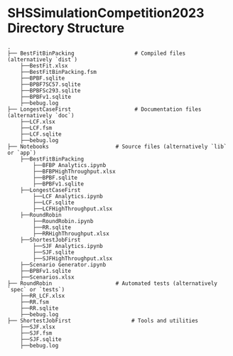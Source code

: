 # SHSSimulationCompetition2023 Directory Structure


    .
    ├── BestFitBinPacking                   # Compiled files (alternatively `dist`)
        ├──BestFit.xlsx
        ├──BestFitBinPacking.fsm
        ├──BPBF.sqlite
        ├──BPBF7SC57.sqlite
        ├──BPBFSc293.sqlite
        ├──BPBFv1.sqlite
        ├──bebug.log
    ├── LongestCaseFirst                    # Documentation files (alternatively `doc`)
        ├──LCF.xlsx
        ├──LCF.fsm
        ├──LCF.sqlite
        ├──bebug.log
    ├── Notebooks                     # Source files (alternatively `lib` or `app`)
        ├──BestFitBinPacking
            ├──BFBP Analytics.ipynb
            ├──BFBPHighThroughput.xlsx
            ├──BPBF.sqlite
            ├──BPBFv1.sqlite
        ├──LongestCaseFirst
            ├──LCF Analytics.ipynb
            ├──LCF.sqlite
            ├──LCFHighThroughput.xlsx
        ├──RoundRobin
            ├──RoundRobin.ipynb
            ├──RR.sqlite
            ├──RRHighThroughput.xlsx   
        ├──ShortestJobFirst
            ├──SJF Analytics.ipynb
            ├──SJF.sqlite
            ├──SJFHighThroughput.xlsx           
        ├──Scenario Generator.ipynb
        ├──BPBFv1.sqlite
        ├──Scenarios.xlsx
    ├── RoundRobin                    # Automated tests (alternatively `spec` or `tests`)
        ├──RR_LCF.xlsx
        ├──RR.fsm
        ├──RR.sqlite
        ├──bebug.log
    ├── ShortestJobFirst                   # Tools and utilities
        ├──SJF.xlsx
        ├──SJF.fsm
        ├──SJF.sqlite
        ├──bebug.log
